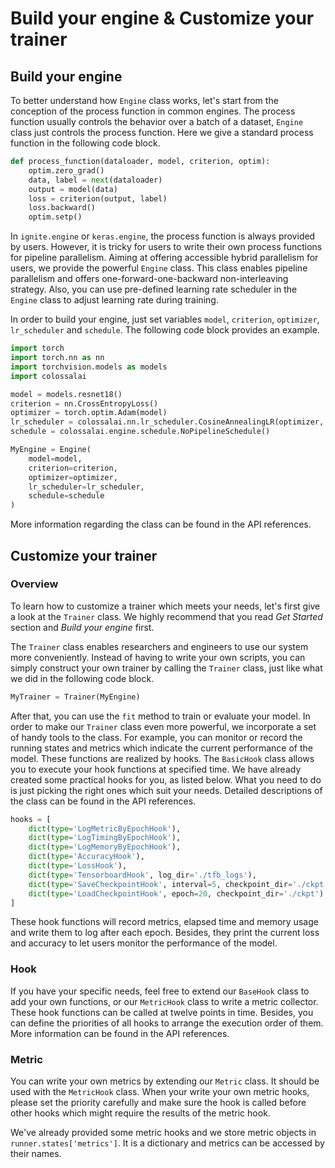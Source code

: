 # Build your engine & Customize your trainer

## Build your engine

To better understand how `Engine` class works, let's start from the conception of the process function in common engines. The process function 
usually controls the behavior over a batch of a dataset, `Engine` class just controls the process function. Here we give a standard process 
function in the following code block.

```python
def process_function(dataloader, model, criterion, optim):
    optim.zero_grad()
    data, label = next(dataloader)
    output = model(data)
    loss = criterion(output, label)
    loss.backward()
    optim.setp()
```

In `ignite.engine` or `keras.engine`, the process function is always provided by users. However, it is tricky for users to write their own process 
functions for pipeline parallelism. Aiming at offering accessible hybrid parallelism for users, we provide the powerful `Engine` class. This class 
enables pipeline parallelism and offers one-forward-one-backward non-interleaving strategy. Also, you can use pre-defined learning rate scheduler 
in the `Engine` class to adjust learning rate during training.

In order to build your engine, just set variables `model`, `criterion`, `optimizer`, `lr_scheduler` and `schedule`. The following code block provides
an example.

```python
import torch
import torch.nn as nn
import torchvision.models as models
import colossalai

model = models.resnet18()
criterion = nn.CrossEntropyLoss()
optimizer = torch.optim.Adam(model)
lr_scheduler = colossalai.nn.lr_scheduler.CosineAnnealingLR(optimizer, 1000)
schedule = colossalai.engine.schedule.NoPipelineSchedule()

MyEngine = Engine(
    model=model,
    criterion=criterion,
    optimizer=optimizer,
    lr_scheduler=lr_scheduler,
    schedule=schedule
)
```

More information regarding the class can be found in the API references.

## Customize your trainer

### Overview

To learn how to customize a trainer which meets your needs, let's first give a look at the `Trainer` class. We highly recommend that you read *Get Started* 
section and *Build your engine* first.

The `Trainer` class enables researchers and engineers to use our system more conveniently. Instead of having to write your own scripts, you can simply 
construct your own trainer by calling the `Trainer` class, just like what we did in the following code block.

```python
MyTrainer = Trainer(MyEngine)
```

After that, you can use the `fit` method to train or evaluate your model. In order to make our `Trainer` class even more powerful, we incorporate a set of 
handy tools to the class. For example, you can monitor or record the running states and metrics which indicate the current performance of the model. These
functions are realized by hooks. The `BasicHook` class allows you to execute your hook functions at specified time. We have already created some practical
hooks for you, as listed below. What you need to do is just picking the right ones which suit your needs. Detailed descriptions of the class can be found 
in the API references.

```python
hooks = [
    dict(type='LogMetricByEpochHook'),
    dict(type='LogTimingByEpochHook'),
    dict(type='LogMemoryByEpochHook'),
    dict(type='AccuracyHook'),
    dict(type='LossHook'),
    dict(type='TensorboardHook', log_dir='./tfb_logs'),
    dict(type='SaveCheckpointHook', interval=5, checkpoint_dir='./ckpt'),
    dict(type='LoadCheckpointHook', epoch=20, checkpoint_dir='./ckpt')
]
```

These hook functions will record metrics, elapsed time and memory usage and write them to log after each epoch. Besides, they print the current loss and 
accuracy to let users monitor the performance of the model.

### Hook

If you have your specific needs, feel free to extend our `BaseHook` class to add your own functions, or our `MetricHook` class to write a metric collector. 
These hook functions can be called at twelve points in time. Besides, you can define the priorities of all hooks to arrange the execution order of them.
More information can be found in the API references. 

### Metric

You can write your own metrics by extending our `Metric` class. It should be used with the `MetricHook` class. When your write your own metric hooks, please set 
the priority carefully and make sure the hook is called before other hooks which might require the results of the metric hook.

We've already provided some metric hooks and we store metric objects in `runner.states['metrics']`. It is a dictionary and metrics can be accessed by their names.
